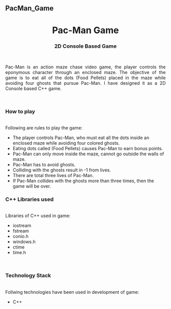 ## PacMan_Game
<h1 align="center">
  Pac-Man Game
</h1>

<h3 align="center">
  2D Console Based Game
</h3>

<br>

<p align="justify">
Pac-Man is an action maze chase video game, the player controls the eponymous character through an enclosed maze. The objective of the game is to eat all of the dots (Food Pellets) placed in the maze while avoiding four ghosts that pursue Pac-Man.
I have designed it as a 2D Console based C++ game.  
</p>


<br>
<!-- ................................................................................................................................. -->

### How to play
<br>
Following are rules to play the game:

- The player controls Pac-Man, who must eat all the dots inside an enclosed maze while avoiding four colored ghosts. 
- Eating  dots called (Food Pellets) causes Pac-Man to earn bonus points.
- Pac-Man can only move inside the maze, cannot go outside the walls of maze.
- Pac-Man has to avoid ghosts.
- Colliding with the ghosts result in -1 from lives.
- There are total three lives of Pac-Man.
- If Pac-Man collides with the ghosts more than three times, then the game will be over.

### C++ Libraries used
<br>
Libraries of C++ used in game:

- iostream
- fstream
- conio.h
- windows.h
- ctime
- time.h

<br>
<!-- .................................... -->


### Technology Stack
<br>
Follwing technologies have been used in development of game:

- C++

<!-- .................................... -->

